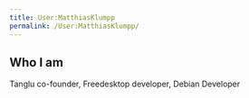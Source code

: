 ```yaml
---
title: User:MatthiasKlumpp
permalink: /User:MatthiasKlumpp/
---
```


Who I am
--------

Tanglu co-founder, Freedesktop developer, Debian Developer